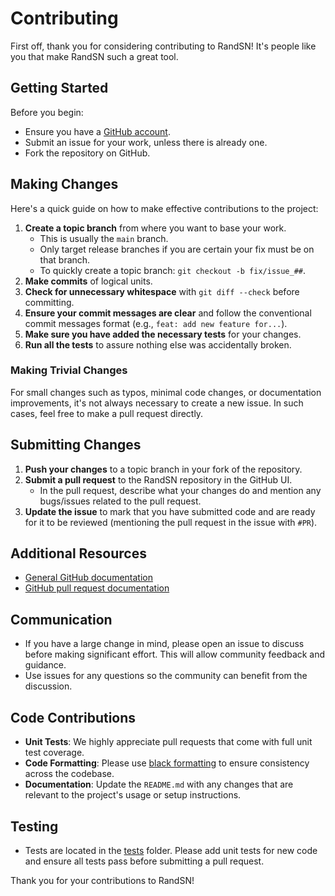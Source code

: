 # Contributing

First off, thank you for considering contributing to RandSN! It's people like you that make RandSN such a great tool.

## Getting Started

Before you begin:
- Ensure you have a [GitHub account](https://github.com/signup/free).
- Submit an issue for your work, unless there is already one.
- Fork the repository on GitHub.

## Making Changes

Here's a quick guide on how to make effective contributions to the project:

1. **Create a topic branch** from where you want to base your work.
   - This is usually the `main` branch.
   - Only target release branches if you are certain your fix must be on that branch.
   - To quickly create a topic branch: `git checkout -b fix/issue_##`.
2. **Make commits** of logical units.
3. **Check for unnecessary whitespace** with `git diff --check` before committing.
4. **Ensure your commit messages are clear** and follow the conventional commit messages format (e.g., `feat: add new feature for...`).
5. **Make sure you have added the necessary tests** for your changes.
6. **Run all the tests** to assure nothing else was accidentally broken.

### Making Trivial Changes

For small changes such as typos, minimal code changes, or documentation improvements, it's not always necessary to create a new issue. In such cases, feel free to make a pull request directly.

## Submitting Changes

1. **Push your changes** to a topic branch in your fork of the repository.
2. **Submit a pull request** to the RandSN repository in the GitHub UI.
   - In the pull request, describe what your changes do and mention any bugs/issues related to the pull request.
3. **Update the issue** to mark that you have submitted code and are ready for it to be reviewed (mentioning the pull request in the issue with `#PR`).

## Additional Resources

- [General GitHub documentation](https://help.github.com/)
- [GitHub pull request documentation](https://help.github.com/articles/about-pull-requests/)

## Communication

- If you have a large change in mind, please open an issue to discuss before making significant effort. This will allow community feedback and guidance.
- Use issues for any questions so the community can benefit from the discussion.

## Code Contributions

- **Unit Tests**: We highly appreciate pull requests that come with full unit test coverage.
- **Code Formatting**: Please use [black formatting](https://github.com/psf/black) to ensure consistency across the codebase.
- **Documentation**: Update the `README.md` with any changes that are relevant to the project's usage or setup instructions.

## Testing

- Tests are located in the [tests](tests) folder. Please add unit tests for new code and ensure all tests pass before submitting a pull request.

Thank you for your contributions to RandSN!